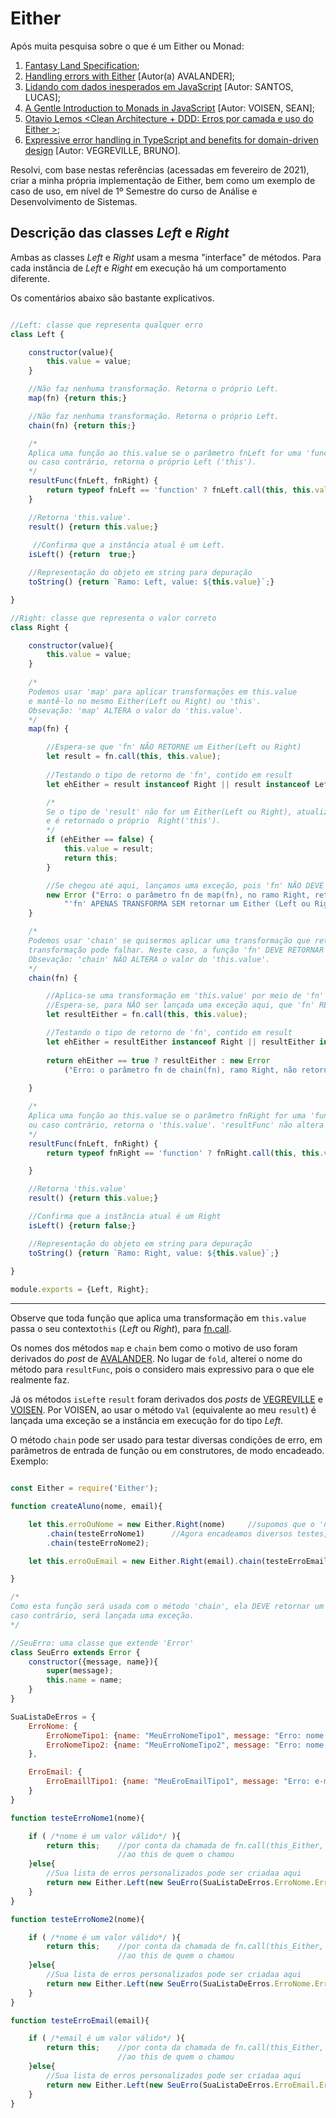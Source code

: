 # Either

Após muita pesquisa sobre o que é um Either ou Monad:
1. [Fantasy Land Specification](https://github.com/fantasyland/fantasy-land);
2. [Handling errors with Either](https://dev.to/avalander/handling-errors-with-either-2i7j) [Autor(a) AVALANDER];
3. [Lidando com dados inesperados em JavaScript](https://dev.to/khaosdoctor/lidando-com-dados-inesperados-em-javascript-1n2i) [Autor: SANTOS, LUCAS];
4. [A Gentle Introduction to Monads in JavaScript](https://modernweb.com/a-gentle-introduction-to-monads-in-javascript/) [Autor: VOISEN, SEAN];
5. [Otavio Lemos <Clean Architecture + DDD: Erros por camada e uso do Either >](https://www.youtube.com/watch?v=PXVcs5BrTSQ);
6. [Expressive error handling in TypeScript and benefits for domain-driven design](https://medium.com/inato/expressive-error-handling-in-typescript-and-benefits-for-domain-driven-design-70726e061c86) [Autor: VEGREVILLE, BRUNO].

Resolvi, com base nestas referências (acessadas em fevereiro de 2021), criar a minha própria implementação de Either, bem como um exemplo de caso de uso, em nível de 1º Semestre do curso de Análise e Desenvolvimento de Sistemas.

## Descrição das classes *Left* e *Right*

Ambas as classes *Left* e *Right* usam a mesma "interface" de métodos. Para cada instância de *Left* e *Right* em execução há um comportamento diferente.

Os comentários abaixo são bastante explicativos.

```javascript

//Left: classe que representa qualquer erro
class Left {

    constructor(value){
        this.value = value;
    }

    //Não faz nenhuma transformação. Retorna o próprio Left.
    map(fn) {return this;}

    //Não faz nenhuma transformação. Retorna o próprio Left.
    chain(fn) {return this;}

    /*
    Aplica uma função ao this.value se o parâmetro fnLeft for uma 'function',
    ou caso contrário, retorna o próprio Left ('this').
    */
    resultFunc(fnLeft, fnRight) {
        return typeof fnLeft == 'function' ? fnLeft.call(this, this.value) : this;
    }

    //Retorna 'this.value'.
    result() {return this.value;}
    
     //Confirma que a instância atual é um Left.
    isLeft() {return  true;}

    //Representação do objeto em string para depuração
    toString() {return `Ramo: Left, value: ${this.value}`;}

}

//Right: classe que representa o valor correto
class Right {

    constructor(value){
        this.value = value;
    }
    
    /*
    Podemos usar 'map' para aplicar transformações em this.value 
    e mantê-lo no mesmo Either(Left ou Right) ou 'this'.
    Obsevação: 'map' ALTERA o valor do 'this.value'.
    */
    map(fn) {

        //Espera-se que 'fn' NÃO RETORNE um Either(Left ou Right)
        let result = fn.call(this, this.value);      
        
        //Testando o tipo de retorno de 'fn', contido em result
        let ehEither = result instanceof Right || result instanceof Left;  

        /*
        Se o tipo de 'result' não for um Either(Left ou Right), atualiza-se 'this.value' com 'result',
        e é retornado o próprio  Right('this').
        */
        if (ehEither == false) {
            this.value = result;
            return this;
        }   

        //Se chegou até aqui, lançamos uma exceção, pois 'fn' NÃO DEVE RETORNAR um Either(Left ou Right)
        new Error ("Erro: o parâmetro fn de map(fn), no ramo Right, retornou um Either(Left ou Right. " + 
            "'fn' APENAS TRANSFORMA SEM retornar um Either (Left ou Right")
    }

    /* 
    Podemos usar 'chain' se quisermos aplicar uma transformação que retorna outra Either, pois esta 
    transformação pode falhar. Neste caso, a função 'fn' DEVE RETORNAR um Either (Left ou Right)
    Obsevação: 'chain' NÃO ALTERA o valor do 'this.value'.
    */
    chain(fn) {

        //Aplica-se uma transformação em 'this.value' por meio de 'fn'
        //Espera-se, para NÂO ser lançada uma exceção aqui, que 'fn' RETORNE um tipo Either (Left ou Right)
        let resultEither = fn.call(this, this.value);

        //Testando o tipo de retorno de 'fn', contido em result
        let ehEither = resultEither instanceof Right || resultEither instanceof Left;  
        
        return ehEither == true ? resultEither : new Error
            ("Erro: o parâmetro fn de chain(fn), ramo Right, não retorna um Either(Left ou Right");
    
    }

    /*
    Aplica uma função ao this.value se o parâmetro fnRight for uma 'function',
    ou caso contrário, retorna o 'this.value'. 'resultFunc' não altera o valor de 'this.value'.
    */
    resultFunc(fnLeft, fnRight) {
        return typeof fnRight == 'function' ? fnRight.call(this, this.value) : this.value;

    }

    //Retorna 'this.value'
    result() {return this.value;}

    //Confirma que a instância atual é um Right
    isLeft() {return false;}

    //Representação do objeto em string para depuração
    toString() {return `Ramo: Right, value: ${this.value}`;}
    
}

module.exports = {Left, Right};

```

---

Observe que toda função que aplica uma transformação em ```this.value``` passa o seu contexto```this``` (*Left* ou *Right*), para [fn.call](https://developer.mozilla.org/pt-BR/docs/Web/JavaScript/Reference/Global_Objects/Function/Call).

Os nomes dos métodos ```map``` e ```chain``` bem como o motivo de uso foram derivados do *post* de [AVALANDER](https://dev.to/avalander/handling-errors-with-either-2i7j). No lugar de ```fold```, alterei o nome do método para ```resultFunc```, pois o considero mais expressivo para o que ele realmente faz.

Já os métodos ```isLeft```e ```result``` foram derivados dos *posts* de [VEGREVILLE](https://medium.com/inato/expressive-error-handling-in-typescript-and-benefits-for-domain-driven-design-70726e061c86) e [VOISEN](https://modernweb.com/a-gentle-introduction-to-monads-in-javascript/). Por VOISEN, ao usar o método ```Val``` (equivalente ao meu ```result```) é lançada uma exceção se a instância em execução for do tipo *Left*.


O método ```chain``` pode ser usado para testar diversas condições de erro, em parâmetros de entrada de função ou em construtores, de modo encadeado. Exemplo:

```javascript

const Either = require('Either');

function createAluno(nome, email){

    let this.erroOuNome = new Either.Right(nome)     //supomos que o 'nome' é um valor válido
        .chain(testeErroNome1)      //Agora encadeamos diversos testes, por meio de funções.
        .chain(testeErroNome2);

    let this.erroOuEmail = new Either.Right(email).chain(testeErroEmail);

}

/*
Como esta função será usada com o método 'chain', ela DEVE retornar um Either,
caso contrário, será lançada uma exceção.
*/

//SeuErro: uma classe que extende 'Error'
class SeuErro extends Error {
    constructor({message, name}){
        super(message);
        this.name = name;
    }
}

SuaListaDeErros = {
    ErroNome: {
        ErroNomeTipo1: {name: "MeuErroNomeTipo1", message: "Erro: nome inválido - tipo 1"},
        ErroNomeTipo2: {name: "MeuErroNomeTipo2", message: "Erro: nome inválido - tipo 2"},
    },

    ErroEmail: {
        ErroEmaillTipo1: {name: "MeuEroEmailTipo1", message: "Erro: e-mail inválido - tipo 1"},
    }
}

function testeErroNome1(nome){

    if ( /*nome é um valor válido*/ ){
        return this;    //por conta da chamada de fn.call(this_Either, value), este this_Either refere-se a 
                        //ao this de quem o chamou
    }else{
        //Sua lista de erros personalizados pode ser criadaa aqui
        return new Either.Left(new SeuErro(SuaListaDeErros.ErroNome.ErroNomeTipo1));
    }
}

function testeErroNome2(nome){

    if ( /*nome é um valor válido*/ ){
        return this;    //por conta da chamada de fn.call(this_Either, value), este this_Either refere-se a 
                        //ao this de quem o chamou
    }else{
        //Sua lista de erros personalizados pode ser criadaa aqui
        return new Either.Left(new SeuErro(SuaListaDeErros.ErroNome.ErroNomeTipo2));
    }
}

function testeErroEmail(email){

    if ( /*email é um valor válido*/ ){
        return this;    //por conta da chamada de fn.call(this_Either, value), este this_Either refere-se a 
                        //ao this de quem o chamou
    }else{
        //Sua lista de erros personalizados pode ser criadaa aqui
        return new Either.Left(new SeuErro(SuaListaDeErros.ErroEmail.ErroEmaillTipo1));
    }
}


```



